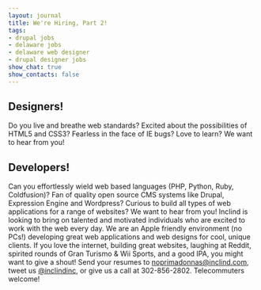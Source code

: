 ```yaml
---
layout: journal
title: We're Hiring, Part 2!
tags: 
- drupal jobs
- delaware jobs
- delaware web designer
- drupal designer jobs
show_chat: true
show_contacts: false
---
```


<h2> Designers!</h2> Do you live and breathe web standards? Excited about the possibilities of HTML5 and CSS3? Fearless in the face of IE bugs? Love to learn? We want to hear from you! <h2> Developers!</h2> Can you effortlessly wield web based languages (PHP, Python, Ruby, Coldfusion)? Fan of quality open source CMS systems like Drupal, Expression Engine and Wordpress? Curious to build all types of web applications for a range of websites? We want to hear from you! Inclind is looking to bring on talented and motivated individuals who are excited to work with the web every day. We are an Apple friendly environment (no PCs!) developing great web applications and web designs for cool, unique clients. If you love the internet, building great websites, laughing at Reddit, spirited rounds of Gran Turismo &amp; Wii Sports, and a good IPA, you might want to give a shout! Send your resumes to <a href="mailto:noprimadonnas@inclind.com">noprimadonnas@inclind.com</a>, tweet us <a href="http://www.twitter.com/inclindinc">@inclindinc</a>, or give us a call at 302-856-2802. Telecommuters welcome!